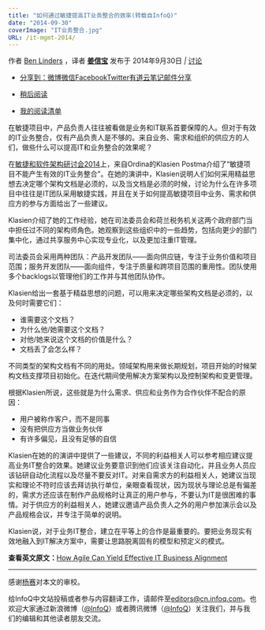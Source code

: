 ```yaml
---
title: "如何通过敏捷提高IT业务整合的效率(转载自InfoQ)"
date: "2014-09-30"
coverImage: "IT业务整合.jpg"
URL: /it-mgmt-2014/
---
```


作者 [Ben Linders](http://www.infoq.com/cn/author/Ben-Linders) ，译者 **[姜信宝](http://www.infoq.com/cn/author/%E5%A7%9C%E4%BF%A1%E5%AE%9D)** 发布于 2014年9月30日 _|_ [讨论](http://www.infoq.com/cn/news/2014/09/agile-business-alignment#theCommentsSection)

- [分享到：](http://www.infoq.com/cn/news/2014/09/agile-business-alignment#)[微博](http://www.infoq.com/cn/news/2014/09/agile-business-alignment# "分享到微博")[微信](http://www.infoq.com/cn/news/2014/09/agile-business-alignment# "分享到微信")[Facebook](http://www.infoq.com/cn/news/2014/09/agile-business-alignment# "分享到Facebook")[Twitter](http://www.infoq.com/cn/news/2014/09/agile-business-alignment# "分享到Twitter")[有道云笔记](http://www.infoq.com/cn/news/2014/09/agile-business-alignment# "分享到有道云笔记")[邮件分享](http://www.infoq.com/cn/news/2014/09/agile-business-alignment# "分享到邮件分享")
    
- [稍后阅读](http://www.infoq.com/cn/news/2014/09/agile-business-alignment#)
- [我的阅读清单](http://www.infoq.com/cn/showbookmarks.action)

在敏捷项目中，产品负责人往往被看做是业务和IT联系首要保障的人。但对于有效的IT业务整合，仅有产品负责人是不够的。来自业务、需求和组织的供应方的人们，做些什么可以提高IT和业务整合的效果呢？

在[敏捷和软件架构研讨会2014](http://www.asas2014.nl/)上，来自Ordina的Klasien Postma介绍了“敏捷项目不能产生有效的IT业务整合"。在她的演讲中，Klasien说明人们如何采用精益思想去决定哪个架构文档是必须的，以及当文档是必须的时候，讨论为什么在许多项目中往往是IT团队采用敏捷实践，并且在关于如何提高敏捷项目中业务、需求和供应方的参与方面给出了一些建议。

Klasien介绍了她的工作经验，她在司法委员会和荷兰税务机关这两个政府部门当中担任过不同的架构师角色。她观察到这些组织中的一些趋势，包括向更少的部门集中化，通过共享服务中心实现专业化，以及更加注重IT管理。

司法委员会采用两种团队：产品开发团队——面向供应链，专注于业务价值和项目范围；服务开发团队——面向组件，专注于质量和跨项目范围的重用性。团队使用多个backlogs以管理他们的工作并与其他团队协作。

Klasien给出一套基于精益思想的问题，可以用来决定哪些架构文档是必须的，以及何时需要它们：

- 谁需要这个文档？
- 为什么他/她需要这个文档？
- 对他/她来说这个文档的价值是什么？
- 文档丢了会怎么样？

不同类型的架构文档有不同的用处。领域架构用来做长期规划，项目开始的时候架构文档支撑项目初始化。在迭代期间使用解决方案架构以及控制架构和变更管理。

根据Klasien所说，这些就是为什么需求、供应和业务作为合作伙伴不配合的原因：

- 用户被称作客户，而不是同事
- 没有把供应方当做业务伙伴
- 有许多偏见，且没有足够的自信

Klasien在她的的演讲中提供了一些建议，不同的利益相关人可以参考相应建议提高业务IT整合的效果。她建议业务要意识到他们应该关注自动化，并且业务人员应该钻研自动化流程以及尽量不要反对IT。对来自需求方的利益相关人，她建议当现实和理论不符时应该去拜访执行单位，亲眼查看现状，因为现状与理论总是有偏差的，需求方还应该在制作产品规格时让真正的用户参与，不要认为IT是很困难的事情。对于供应方的利益相关人，她建议邀请产品负责人之外的用户参加演示会以及产品规格会议，并专注于简单的说明。

Klasien说，对于业务IT整合，建立在平等上的合作是最重要的。要把业务现实有效地融入到IT解决方案中，需要让思路脱离固有的模型和预定义的模式。

**查看英文原文：**[How Agile Can Yield Effective IT Business Alignment](http://www.infoq.com/news/2014/09/agile-business-alignment)

* * *

感谢[杨赛](http://www.infoq.com/cn/author/%E6%9D%A8%E8%B5%9B)对本文的审校。

给InfoQ中文站投稿或者参与内容翻译工作，请邮件至[editors@cn.infoq.com](mailto:editors@cn.infoq.com)。也欢迎大家通过新浪微博（[@InfoQ](http://www.weibo.com/infoqchina)）或者腾讯微博（[@InfoQ](http://t.qq.com/infoqchina)）关注我们，并与我们的编辑和其他读者朋友交流。
